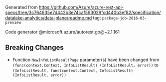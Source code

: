 Generated from https://github.com/Azure/azure-rest-api-specs/tree/3c764635e7d442b3e74caf593029fcd440b3ef82/specification/datalake-analytics/data-plane/readme.md tag: `package-job-2016-03-preview`

Code generator @microsoft.azure/autorest.go@~2.1.161

## Breaking Changes

- Function `NewInfoListResultPage` parameter(s) have been changed from `(func(context.Context, InfoListResult) (InfoListResult, error))` to `(InfoListResult, func(context.Context, InfoListResult) (InfoListResult, error))`
